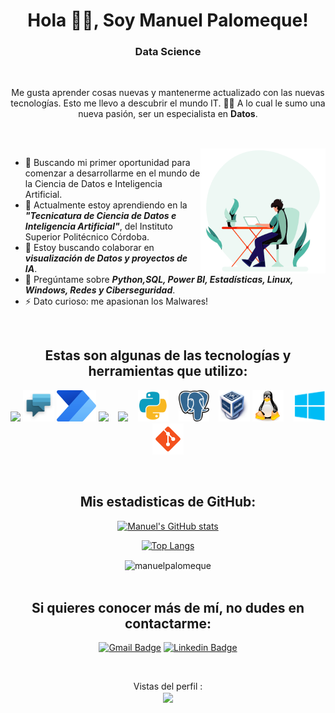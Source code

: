 <h1 align="center"> Hola 👋🏽, Soy Manuel Palomeque!</h1>
<h3 align="center">
    Data Science 
</h3><br/>

<p align="center">Me gusta aprender cosas nuevas y mantenerme actualizado con las nuevas tecnologías. Esto me llevo a descubrir el mundo IT. 👨‍💻
A lo cual le sumo una nueva pasión, ser un especialista en <b>Datos</b>.</p>


<h2 align="center">
</h2><br/>
<img align="right" alt="Person coding gif" src="https://github.com/chandan-reddy-k/chandan-reddy-k/blob/master/assets/coding.gif" width="200" />

- 🔭 Buscando mi primer oportunidad para comenzar a desarrollarme en el mundo de la Ciencia de Datos e Inteligencia Artificial.
- 🌱 Actualmente estoy aprendiendo en la ***"Tecnicatura de Ciencia de Datos e Inteligencia Artificial"***, del Instituto Superior Politécnico Córdoba.  
- 👯 Estoy buscando colaborar en ***visualización de Datos y proyectos de IA***.
- 💬 Pregúntame sobre ***Python,SQL, Power BI, Estadísticas, Linux, Windows, Redes y Ciberseguridad***.
- ⚡ Dato curioso: me apasionan los Malwares!
<br/>

<h2 align="center">
  Estas son algunas de las tecnologías y herramientas que utilizo:
</h2>
<p align="center">
<img height="50" src="https://1000marcas.net/wp-content/uploads/2022/08/Microsoft-Power-BI-Logo.png">
<img height="50" src="https://raw.githubusercontent.com/manuelpalomeque/manuelpalomeque/main/Recursos/power-icon-shadow-agents.png">
<img height="50" src="https://raw.githubusercontent.com/manuelpalomeque/manuelpalomeque/main/Recursos/power%20automate%20color.png">
<img height="50" src="https://cdn.iconscout.com/icon/free/png-512/tableau-5376637-4489897.png?f=avif&w=256"> &nbsp;&nbsp;
<img height="50" src="https://img.icons8.com/color/256/microsoft-sql-server.png"> &nbsp;&nbsp;
<img height="50" src="https://github.com/manuelpalomeque/manuelpalomeque/blob/main/Recursos/python.png"> &nbsp;&nbsp;
<img height="50" src="https://github.com/manuelpalomeque/manuelpalomeque/blob/main/Recursos/postgreSQL.png"> &nbsp;&nbsp;
<img height="50" src="https://github.com/manuelpalomeque/manuelpalomeque/blob/main/Recursos/Virtualbox_.png">
<img height="50" src="https://github.com/manuelpalomeque/manuelpalomeque/blob/main/Recursos/linux.png"> &nbsp;&nbsp;
<img height="50" src="https://github.com/manuelpalomeque/manuelpalomeque/blob/main/Recursos/windows.png"> &nbsp;&nbsp;
<img height="50" src="https://github.com/chandan-reddy-k/chandan-reddy-k/blob/master/assets/git.png"> &nbsp;&nbsp;
</p>

<br/>
    
 <h2 align="center">
    Mis estadisticas de GitHub:
</h2>

<div align="center">
    
[![Manuel's GitHub stats](https://github-readme-stats.vercel.app/api?username=manuelpalomeque)](https://github.com/anuraghazra/github-readme-stats)

[![Top Langs](https://github-readme-stats.vercel.app/api/top-langs/?username=manuelpalomeque&layout=compact)](https://github.com/anuraghazra/github-readme-stats)
    
<img align="center" src="https://github-readme-streak-stats.herokuapp.com/?user=manuelpalomeque&" alt="manuelpalomeque" />
</div>
<br/>

<h2 align="center">
Si quieres conocer más de mí, no dudes en contactarme:
</h2>

<div align="center">
    
[![Gmail Badge](https://img.shields.io/badge/-pjonathanmanuel@hotmail.com-c14438?style=flat-square&logo=Gmail&logoColor=white&link=mailto:pjonathanmanuel@hotmail.com)](mailto:pjonathanmanuel@hotmail.com)  [![Linkedin Badge](https://img.shields.io/badge/-JonathanPalomeque-blue?style=flat-square&logo=Linkedin&logoColor=white&link=https://www.linkedin.com/in/jonathan-palomeque/)](https://www.linkedin.com/in/jonathan-palomeque/) 
    
</div>
<br/>
<p align="center"> Vistas del perfil :<br/>
<img align="center" src="https://profile-counter.glitch.me/manuelpalomeque/count.svg" />
</p>
